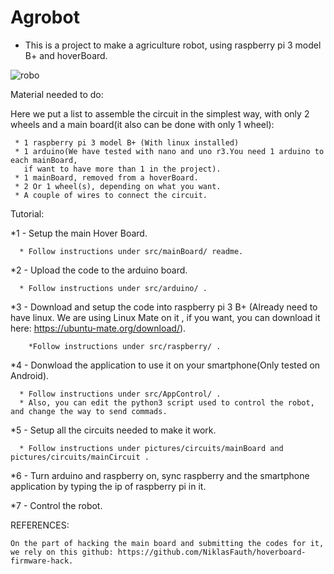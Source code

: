 # Agrobot
  * This is a project to make a agriculture robot, using raspberry pi 3 model B+ and hoverBoard.
  
![robo](https://github.com/CaioslppUO/Agrobot/blob/master/pictures/robot/robo1.jpg)

Material needed to do:
   
   Here we put a list to assemble the circuit in the simplest way, 
     with only 2 wheels and a main board(it also can be done with only 1 wheel):
     
     * 1 raspberry pi 3 model B+ (With linux installed)
     * 1 arduino(We have tested with nano and uno r3.You need 1 arduino to each mainBoard, 
       if want to have more than 1 in the project).
     * 1 mainBoard, removed from a hoverBoard.
     * 2 Or 1 wheel(s), depending on what you want.
     * A couple of wires to connect the circuit.

Tutorial:
   
   *1 - Setup the main Hover Board.
   
      * Follow instructions under src/mainBoard/ readme.
      
   *2 - Upload the code to the arduino board.
   
      * Follow instructions under src/arduino/ .
   
   *3 - Download and setup the code into raspberry pi 3 B+ (Already need to have linux. We are using Linux Mate on it
        , if you want, you can download it here: https://ubuntu-mate.org/download/).
        
        *Follow instructions under src/raspberry/ .
        
   *4 - Donwload the application to use it on your smartphone(Only tested on Android).
   
      * Follow instructions under src/AppControl/ .
      * Also, you can edit the python3 script used to control the robot, and change the way to send commads.
      
   *5 - Setup all the circuits needed to make it work.
   
      * Follow instructions under pictures/circuits/mainBoard and pictures/circuits/mainCircuit .

   *6 - Turn arduino and raspberry on, sync raspberry and the smartphone application by typing the ip of raspberry pi in it.
   
   *7 - Control the robot.
   
   REFERENCES:
   
    On the part of hacking the main board and submitting the codes for it, 
    we rely on this github: https://github.com/NiklasFauth/hoverboard-firmware-hack.
